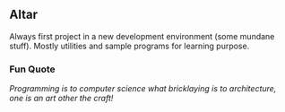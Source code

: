 ## Altar
Always first project in a new development environment (some mundane stuff). Mostly utilities and sample programs for learning purpose.

### Fun Quote
*Programming is to computer science what bricklaying is to architecture, one is an art other the craft!*